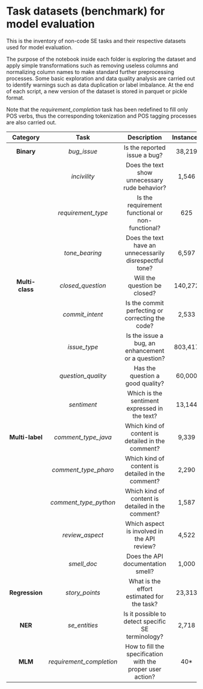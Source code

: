 # Task datasets (benchmark) for model evaluation

This is the inventory of non-code SE tasks and their respective datasets used for model evaluation.

The purpose of the notebook inside each folder is exploring the dataset and apply simple transformations such as removing useless columns and normalizing column names to make standard further preprocessing processes. Some basic exploration and data quality analysis are carried out to identify warnings such as data duplication or label imbalance. At the end of each script, a new version of the dataset is stored in parquet or pickle format.

Note that the *requirement_completion* task has been redefined to fill only POS verbs, thus the corresponding tokenization and POS tagging processes are also carried out.

|   **Category**  |         **Task**         |                       **Description**                      | **Instances** | **Targets** |
|:---------------:|:------------------------:|:----------------------------------------------------------:|:-------------:|:-----------:|
|    **Binary**   |        _bug_issue_       | Is the reported issue a bug?                               |     38,219    |      2      |
|                 |       _incivility_       | Does the text show unnecessary rude behavior?              |     1,546     |      2      |
|                 |    _requirement_type_    | Is the requirement functional or non-functional?           |      625      |      2      |
|                 |      _tone_bearing_      | Does the text have an unnecessarily disrespectful tone?    |     6,597     |      2      |
| **Multi-class** |     _closed_question_    | Will the question be closed?                               |    140,272    |      5      |
|                 |      _commit_intent_     | Is the commit perfecting or correcting the code?           |     2,533     |      3      |
|                 |       _issue_type_       | Is the issue a bug, an enhancement or a question?          |    803,417    |      3      |
|                 |    _question_quality_    | Has the question a good quality?                           |     60,000    |      3      |
|                 |        _sentiment_       | Which is the sentiment expressed in the text?              |     13,144    |      3      |
| **Multi-label** |    _comment_type_java_   | Which kind of content is detailed in the comment?          |     9,339     |      7      |
|                 |   _comment_type_pharo_   | Which kind of content is detailed in the comment?          |     2,290     |      7      |
|                 |   _comment_type_python_  | Which kind of content is detailed in the comment?          |     1,587     |      5      |
|                 |      _review_aspect_     | Which aspect is involved in the API review?                |     4,522     |      11     |
|                 |        _smell_doc_       | Does the API documentation smell?                          |     1,000     |      5      |
|  **Regression** |      _story_points_      | What is the effort estimated for the task?                 |     23,313    |    [1–96]   |
|     **NER**     |       _se_entities_      | Is it possible to detect specific SE terminology?          |     2,718     |      20     |
|     **MLM**     | _requirement_completion_ | How to fill the specification with the proper user action? |      40*      |      *      |
